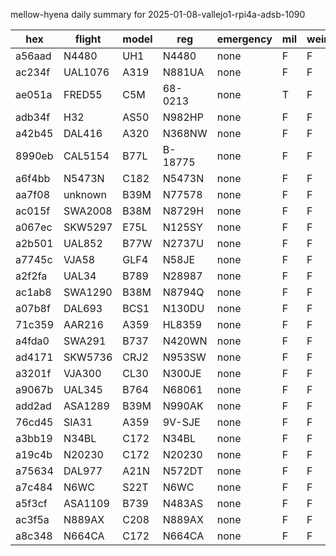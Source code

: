 mellow-hyena daily summary for 2025-01-08-vallejo1-rpi4a-adsb-1090

|hex|flight|model|reg|emergency|mil|weirdo|
|--|--|--|--|--|--|--|
|a56aad|N4480|UH1|N4480|none|F|F|
|ac234f|UAL1076|A319|N881UA|none|F|F|
|ae051a|FRED55|C5M|68-0213|none|T|F|
|adb34f|H32|AS50|N982HP|none|F|F|
|a42b45|DAL416|A320|N368NW|none|F|F|
|8990eb|CAL5154|B77L|B-18775|none|F|F|
|a6f4bb|N5473N|C182|N5473N|none|F|F|
|aa7f08|unknown|B39M|N77578|none|F|F|
|ac015f|SWA2008|B38M|N8729H|none|F|F|
|a067ec|SKW5297|E75L|N125SY|none|F|F|
|a2b501|UAL852|B77W|N2737U|none|F|F|
|a7745c|VJA58|GLF4|N58JE|none|F|F|
|a2f2fa|UAL34|B789|N28987|none|F|F|
|ac1ab8|SWA1290|B38M|N8794Q|none|F|F|
|a07b8f|DAL693|BCS1|N130DU|none|F|F|
|71c359|AAR216|A359|HL8359|none|F|F|
|a4fda0|SWA291|B737|N420WN|none|F|F|
|ad4171|SKW5736|CRJ2|N953SW|none|F|F|
|a3201f|VJA300|CL30|N300JE|none|F|F|
|a9067b|UAL345|B764|N68061|none|F|F|
|add2ad|ASA1289|B39M|N990AK|none|F|F|
|76cd45|SIA31|A359|9V-SJE|none|F|F|
|a3bb19|N34BL|C172|N34BL|none|F|F|
|a19c4b|N20230|C172|N20230|none|F|F|
|a75634|DAL977|A21N|N572DT|none|F|F|
|a7c484|N6WC|S22T|N6WC|none|F|F|
|a5f3cf|ASA1109|B739|N483AS|none|F|F|
|ac3f5a|N889AX|C208|N889AX|none|F|F|
|a8c348|N664CA|C172|N664CA|none|F|F|
